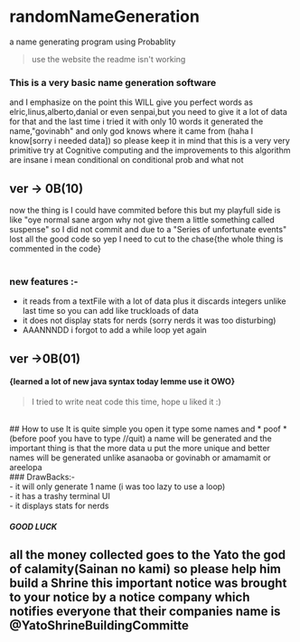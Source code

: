 # randomNameGeneration
a name generating program using Probablity<br>
> use the website the readme isn't working<br>
### This is a very basic name generation software<br>
and I emphasize on the point this WILL give you perfect words as elric,linus,alberto,danial or even senpai,but you need to give it a lot 
of data for that and the last time i tried it with only 10 words it generated the name,"govinabh" and only god knows where it came from
(haha I know[sorry i needed data]) so please keep it in mind that this is a very very primitive try at Cognitive computing and the 
improvements to this algorithm are insane i mean conditional on conditional prob and what not<br>
## ver -> 0B(10) <br>
now the thing is I could have commited before this but my playfull side is like "oye normal sane argon why not give them a little 
something called suspense" so I did not commit and due to a "Series of unfortunate events" lost all the good code so yep I need to cut to 
the chase{the whole thing is commented in the code}
<br><br>
### new features :-<br>
- it reads from a textFile with a lot of data plus it discards integers unlike last time so you can add like truckloads of data<br>
- it does not display stats for nerds (sorry nerds it was too disturbing)<br>
- AAANNNDD i forgot to add a while loop yet again

## ver ->0B(01)<br>
#### {learned a lot of new java syntax today lemme use it OWO}
> I tried to write neat code this time, hope u liked it :)
<br>
## How to use
It is quite simple you open it type some names and * poof * (before poof you have to type //quit) a name will be generated and the important thing is that the more data u put the more unique and better names will be generated unlike asanaoba or govinabh or amamamit or areelopa<br>
###  DrawBacks:-<br>
-  it will only generate 1 name (i was too lazy to use a loop)<br>
-  it has a trashy terminal UI<br>
-  it displays stats for nerds<br>

##### GOOD LUCK 
## all the money collected goes to the Yato the god of calamity(Sainan no kami) so please help him build a Shrine this important notice was brought to your notice by a notice company which notifies everyone that their companies name is @YatoShrineBuildingCommitte 

